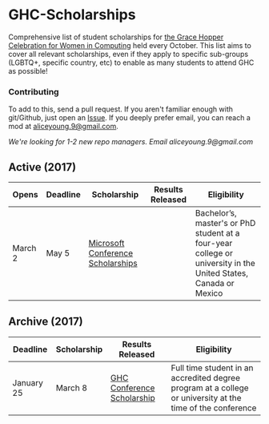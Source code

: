 # GHC-Scholarships

Comprehensive list of student scholarships for [the Grace Hopper Celebration for
Women in Computing](http://ghc.anitaborg.org/) held every October. This list aims
to cover all relevant scholarships, even if they apply to specific sub-groups
(LGBTQ+, specific country, etc) to enable as many students to attend GHC as
possible!

### Contributing

To add to this, send a pull request. If you aren't familiar enough with git/Github, just open an
[Issue](https://github.com/Ladies-Storm-Hackathons/GHC-Scholarships/issues). If you deeply prefer
email, you can reach a mod at aliceyoung.9@gmail.com.

_We're looking for 1-2 new repo managers. Email aliceyoung.9@gmail.com_

## Active (2017)
| Opens | Deadline | Scholarship | Results Released | Eligibility |
|-------|----------|-------------|------------------|-------------|
| March 2| May 5 | [Microsoft Conference Scholarships](https://careers.microsoft.com/students/scholarships) | | Bachelor’s, master's or PhD student at a four-year college or university in the United States, Canada or Mexico |

## Archive (2017)
| Deadline | Scholarship | Results Released | Eligibility |
|----------|-------------|------------------|-------------|
| January 25 | March 8 | [GHC Conference Scholarship](http://ghc.anitaborg.org/2017-student-academic/2017-scholarships/) | Full time student in an accredited degree program at a college or university at the time of the conference |
